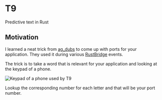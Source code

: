 # T9
Predictive text in Rust

## Motivation
I learned a neat trick from [ag_dubs][] to come up with ports for your application. They used it during various [RustBridge][rustbridge] events.

The trick is to take a word that is relevant for your application and looking at the keypad of a phone.

![Keypad of a phone used by T9](https://en.wikipedia.org/wiki/T9_%28predictive_text%29#/media/File:Telephone-keypad2.svg)

Lookup the corresponding number for each letter and that will be your port number.

[ag_dubs]: https://twitter.com/ag_dubs
[rustbridge]: https://rustbridge.com/
